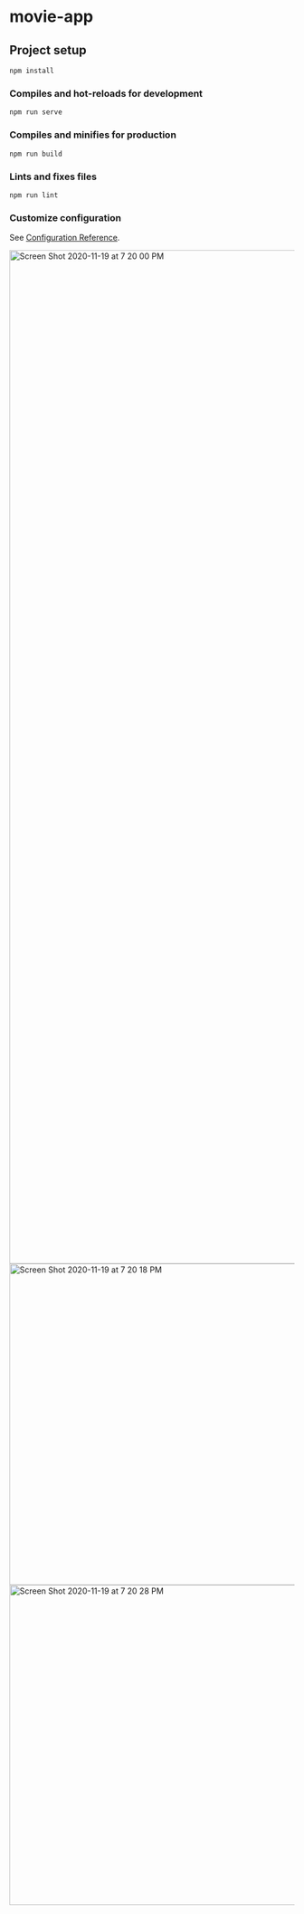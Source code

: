 # movie-app

## Project setup
```
npm install
```

### Compiles and hot-reloads for development
```
npm run serve
```

### Compiles and minifies for production
```
npm run build
```

### Lints and fixes files
```
npm run lint
```

### Customize configuration
See [Configuration Reference](https://cli.vuejs.org/config/).

<img width="1792" alt="Screen Shot 2020-11-19 at 7 20 00 PM" src="https://user-images.githubusercontent.com/26572820/99740186-6f917300-2a9c-11eb-9448-6df073232dc0.png">
<img width="568" alt="Screen Shot 2020-11-19 at 7 20 18 PM" src="https://user-images.githubusercontent.com/26572820/99740191-728c6380-2a9c-11eb-9c92-18ca93a672eb.png">
<img width="566" alt="Screen Shot 2020-11-19 at 7 20 28 PM" src="https://user-images.githubusercontent.com/26572820/99740197-75875400-2a9c-11eb-8cf5-f9daac48c26b.png">
